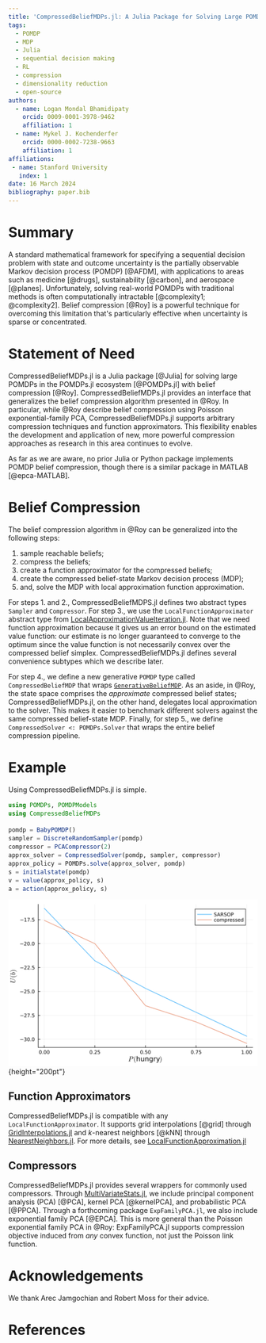 ```yaml
---
title: 'CompressedBeliefMDPs.jl: A Julia Package for Solving Large POMDPs with Belief Compression'
tags:
  - POMDP
  - MDP
  - Julia
  - sequential decision making
  - RL
  - compression
  - dimensionality reduction
  - open-source
authors:
  - name: Logan Mondal Bhamidipaty
    orcid: 0009-0001-3978-9462
    affiliation: 1
  - name: Mykel J. Kochenderfer
    orcid: 0000-0002-7238-9663
    affiliation: 1
affiliations:
 - name: Stanford University
   index: 1
date: 16 March 2024
bibliography: paper.bib
---
```


# Summary

A standard mathematical framework for specifying a sequential decision problem with state and outcome uncertainty is the partially observable Markov decision process (POMDP) [@AFDM], with applications to areas such as medicine [@drugs], sustainability [@carbon], and aerospace [@planes]. Unfortunately, solving real-world POMDPs with traditional methods is often computationally intractable [@complexity1; @complexity2]. Belief compression [@Roy] is a powerful technique for overcoming this limitation that's particularly effective when uncertainty is sparse or concentrated.

# Statement of Need

CompressedBeliefMDPs.jl is a Julia package [@Julia] for solving large POMDPs in the POMDPs.jl ecosystem [@POMDPs.jl] with belief compression [@Roy]. CompressedBeliefMDPs.jl provides an interface that generalizes the belief compression algorithm presented in @Roy. In particular, while @Roy describe belief compression using Poisson exponential-family PCA, CompressedBeliefMDPs.jl supports arbitrary compression techniques and function approximators. This flexibility enables the development and application of new, more powerful compression approaches as research in this area continues to evolve.

As far as we are aware, no prior Julia or Python package implements POMDP belief compression, though there is a similar package in MATLAB [@epca-MATLAB].

# Belief Compression

The belief compression algorithm in @Roy can be generalized into the following steps:

1. sample reachable beliefs;
2. compress the beliefs;
3. create a function approximator for the compressed beliefs;
4. create the compressed belief-state Markov decision process (MDP);
5. and, solve the MDP with local approximation function approximation.

For steps 1. and 2., CompressedBeliefMDPS.jl defines two abstract types `Sampler` and `Compressor`. For step 3., we use the `LocalFunctionApproximator` abstract type from [LocalApproximationValueIteration.jl](https://github.com/JuliaPOMDP/LocalApproximationValueIteration.jl). Note that we need function approximation because it gives us an error bound on the estimated value function: our estimate is no longer guaranteed to converge to the optimum since the value function is not necessarily convex over the compressed belief simplex. CompressedBeliefMDPs.jl defines several convenience subtypes which we describe later. 

For step 4., we define a new generative `POMDP` type called `CompressedBeliefMDP` that wraps [`GenerativeBeliefMDP`](https://juliapomdp.github.io/POMDPModelTools.jl/stable/model_transformations/#Generative-Belief-MDP). As an aside, in @Roy, the state space comprises the _approximate_ compressed belief states; CompressedBeliefMDPs.jl, on the other hand, delegates local approximation to the solver. This makes it easier to benchmark different solvers against the same compressed belief-state MDP. Finally, for step 5., we define `CompressedSolver <: POMDPs.Solver` that wraps the entire belief compression pipeline.

# Example

Using CompressedBeliefMDPs.jl is simple.

```julia
using POMDPs, POMDPModels
using CompressedBeliefMDPs

pomdp = BabyPOMDP()
sampler = DiscreteRandomSampler(pomdp)
compressor = PCACompressor(2)
approx_solver = CompressedSolver(pomdp, sampler, compressor)
approx_policy = POMDPs.solve(approx_solver, pomdp)
s = initialstate(pomdp)
v = value(approx_policy, s)
a = action(approx_policy, s)
```

![We see that that the compressed solver performs similarly with SARSOP [@SARSOP].](./images/baby_benchmark.svg){height="200pt"}

## Function Approximators

CompressedBeliefMDPs.jl is compatible with any `LocalFunctionApproximator`. It supports grid interpolations [@grid] through [GridInterpolations.jl](https://github.com/sisl/GridInterpolations.jl) and $k$-nearest neighbors [@kNN] through [NearestNeighbors.jl](https://github.com/KristofferC/NearestNeighbors.jl). For more details, see [LocalFunctionApproximation.jl](https://github.com/sisl/LocalFunctionApproximation.jl)

## Compressors

CompressedBeliefMDPs.jl provides several wrappers for commonly used compressors. Through [MultiVariateStats.jl](https://juliastats.org/MultivariateStats.jl/stable/), we include principal component analysis (PCA) [@PCA], kernel PCA [@kernelPCA], and probabilistic PCA [@PPCA]. Through a forthcoming package `ExpFamilyPCA.jl`, we also include exponential family PCA [@EPCA]. This is more general than the Poisson exponential family PCA in @Roy: ExpFamilyPCA.jl supports compression objective induced from _any_ convex function, not just the Poisson link function.

# Acknowledgements

We thank Arec Jamgochian and Robert Moss for their advice.

# References